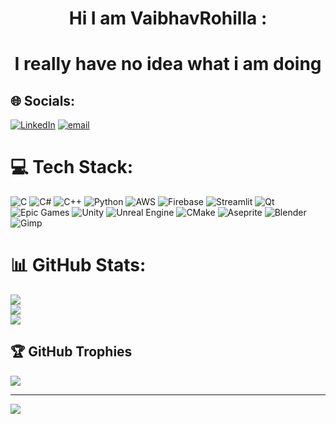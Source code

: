 # <p style="text-align: center;">Hi I am VaibhavRohilla :<br></p>
# <p style="text-align: center;">I really have no idea what i am doing <br></p>

## 🌐 Socials:
[![LinkedIn](https://img.shields.io/badge/LinkedIn-%230077B5.svg?logo=linkedin&logoColor=white)](https://linkedin.com/in/vaibhav-rohilla-097656255) [![email](https://img.shields.io/badge/Email-D14836?logo=gmail&logoColor=white)](mailto:vaibhavrohilla03@gmail.com) 

# 💻 Tech Stack:
![C](https://img.shields.io/badge/c-%2300599C.svg?style=for-the-badge&logo=c&logoColor=white) ![C#](https://img.shields.io/badge/c%23-%23239120.svg?style=for-the-badge&logo=csharp&logoColor=white) ![C++](https://img.shields.io/badge/c++-%2300599C.svg?style=for-the-badge&logo=c%2B%2B&logoColor=white) ![Python](https://img.shields.io/badge/python-3670A0?style=for-the-badge&logo=python&logoColor=ffdd54) ![AWS](https://img.shields.io/badge/AWS-%23FF9900.svg?style=for-the-badge&logo=amazon-aws&logoColor=white) ![Firebase](https://img.shields.io/badge/firebase-%23039BE5.svg?style=for-the-badge&logo=firebase) ![Streamlit](https://img.shields.io/badge/Streamlit-%23FE4B4B.svg?style=for-the-badge&logo=streamlit&logoColor=white) ![Qt](https://img.shields.io/badge/Qt-%23217346.svg?style=for-the-badge&logo=Qt&logoColor=white) ![Epic Games](https://img.shields.io/badge/epicgames-%23313131.svg?style=for-the-badge&logo=epicgames&logoColor=white) ![Unity](https://img.shields.io/badge/unity-%23000000.svg?style=for-the-badge&logo=unity&logoColor=white) ![Unreal Engine](https://img.shields.io/badge/unrealengine-%23313131.svg?style=for-the-badge&logo=unrealengine&logoColor=white) ![CMake](https://img.shields.io/badge/CMake-%23008FBA.svg?style=for-the-badge&logo=cmake&logoColor=white) ![Aseprite](https://img.shields.io/badge/Aseprite-FFFFFF?style=for-the-badge&logo=Aseprite&logoColor=#7D929E) ![Blender](https://img.shields.io/badge/blender-%23F5792A.svg?style=for-the-badge&logo=blender&logoColor=white) ![Gimp](https://img.shields.io/badge/Gimp-657D8B?style=for-the-badge&logo=gimp&logoColor=FFFFFF)
# 📊 GitHub Stats:
![](https://github-readme-stats.vercel.app/api?username=vaibhavrohilla-03&theme=bear&hide_border=false&include_all_commits=true&count_private=true)<br/>
![](https://nirzak-streak-stats.vercel.app/?user=vaibhavrohilla-03&theme=bear&hide_border=false)<br/>
![](https://github-readme-stats.vercel.app/api/top-langs/?username=vaibhavrohilla-03&theme=bear&hide_border=false&include_all_commits=true&count_private=true&layout=compact)

## 🏆 GitHub Trophies
![](https://github-profile-trophy.vercel.app/?username=vaibhavrohilla-03&theme=radical&no-frame=false&no-bg=true&margin-w=4)

---
[![](https://visitcount.itsvg.in/api?id=vaibhavrohilla-03&icon=0&color=10)](https://visitcount.itsvg.in)

<!-- Proudly created with GPRM ( https://gprm.itsvg.in ) -->
